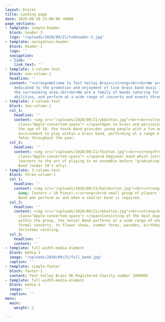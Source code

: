 ```yaml
---
layout: blocks
title: Landing page
date: 2020-09-20 23:00:00 +0000
page_sections:
- template: simple-header
  block: header-3
  logo: "/uploads/2020/09/21/tvbheader-2.jpg"
- template: navigation-header
  block: header-1
  logo: ''
  navigation:
  - link: ''
    link_text: ''
- template: 1-column-text
  block: one-column-1
  headline: ''
  content: "<strong>Welcome to Test Valley Brass</strong><br><br>We are an organisation
    dedicated to the promotion and enjoyment of live brass band music in Andover and
    the surrounding area.<br><br>We are a family of bands catering for all ages and
    abilities, and perform at a wide range of concerts and events throughout the year."
- template: 2-column-text
  block: two-column-1
  col_1:
    headline: ''
    content: <img src="/uploads/2020/09/21/ybbutton.jpg"><br><br><strong>Youth Band:</strong><span
      class="Apple-converted-space"> </span>Open to brass and percussion players under
      the age of 19, the Youth Band provides young people with a fun and enjoyable
      environment to play within a brass band, performing at a range of concerts and
      fetes throughout the year.
  col_2:
    headline: ''
    content: <img src="/uploads/2020/09/21/fbutton.jpg"><br><strong>Frosty's:</strong><span
      class="Apple-converted-space"> </span>A beginner band which introduces young
      learners to the art of playing in an ensemble before "graduating" to the Youth
      Band (under 19's only).
- template: 3-column-text
  block: three-column-1
  col_1:
    headline: ''
    content: <img src="/uploads/2020/09/21/hatsbutton.jpg"><br><strong>HATS (aka Hooters
      &amp; Tooters / 10 Piece):</strong><br>A small group of players from Senior
      Band who perform as and when a smaller band is required.
  col_2:
    headline: ''
    content: <img src="/uploads/2020/09/21/sbbutton.jpg"><br><strong>Senior Band:</strong><span
      class="Apple-converted-space"> </span>Consisting of the most experienced players
      within the group, the Senior Band performs at a wide range of engagements from
      formal concerts, to flower shows, summer fetes, parades, birthday parties and
      Christmas caroling.
  col_3:
    headline: ''
    content: ''
- template: full-width-media-element
  block: media-1
  image: "/uploads/2020/09/21/full_band.jpg"
  caption: ''
- template: simple-footer
  block: footer-1
  content: Test Valley Brass UK Registered Charity number 1090095
- template: full-width-media-element
  block: media-1
  image: ''
  caption: ''
menu:
  main:
    weight: 2

---
```

